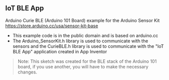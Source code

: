 ## IoT BLE App


Arduino Curie BLE (Arduino 101 Board) example for the
Arduino Sensor Kit https://store.arduino.cc/usa/sensor-kit-base

- This example code is in the public domain and is based on arduino.cc
- The Arduino_SensorKit.h library is used to communicate with the sensors and the CurieBLE.h library is used to communicate with the "IoT BLE App" application created in App Inventor
 
> Note: This sketch was created for the BLE stack of the Arduino 101 board, if you use another, you will have to make the necessary changes.


